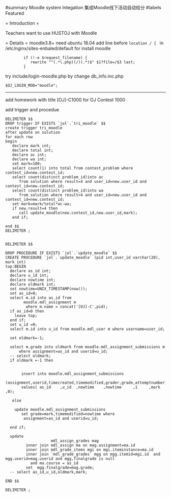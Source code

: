#summary Moodle system Integation 集成Moodle线下活动自动给分
#labels Featured

= Introduction =

Teachers want to use HUSTOJ with Moodle 


= Details =
moodle3.8+ need ubuntu 18.04 
add line before ```location / { ``` in /etc/nginx/sites-enbaled/default for install moodle
```
        if (!-e $request_filename) {
           rewrite "^(.*\.php)(/)(.*)$" $1?file=/$3 last;
        }

```




try include/login-moodle.php by change db_info.inc.php
```
$OJ_LOGIN_MOD="moodle";
```

----

add homework with title [OJ]-C1000 for OJ Contest 1000

add trigger and procedue
``` 
DELIMITER $$
DROP trigger IF EXISTS `jol`.`tri_moodle` $$
create trigger tri_moodle
after update on solution
for each row
begin
   declare mark int;
   declare total int;
   declare ac int;
   declare wa int;
   set mark=100;
   select count(1) into total from contest_problem where contest_id=new.contest_id;
   select count(distinct problem_id)into ac
      from solution where result=4 and user_id=new.user_id and contest_id=new.contest_id;
   select count(distinct problem_id)into wa
      from solution where result>4 and user_id=new.user_id and contest_id=new.contest_id;
   set mark=mark/total*ac-wa;
   if new.result=4 then
      call update_moodle(new.contest_id,new.user_id,mark);
   end if;

end $$
DELIMITER ;

  
DELIMITER $$

DROP PROCEDURE IF EXISTS `jol`.`update_moodle` $$
CREATE PROCEDURE `jol`.`update_moodle` (pid int,user_id varchar(20), mark int)
top:BEGIN
  declare as_id int;
  declare u_id int;
  declare nowtime int;
  declare oldmark int;
  set nowtime=UNIX_TIMESTAMP(now());
  set as_id=0;
  select m.id into as_id from
        moodle.mdl_assignment m
         where m.name = concat('[OJ]-C',pid);
  if as_id=0 then
    leave top;
  end if;
  set u_id =0;
  select m.id into u_id from moodle.mdl_user m where username=user_id;

  set oldmark=-1;

  select m.grade into oldmark from moodle.mdl_assignment_submissions m
      where assignment=as_id and userid=u_id;
  -- select oldmark;
  if oldmark =-1 then


       insert into moodle.mdl_assignment_submissions
             (assignment,userid,timecreated,timemodified,grader,grade,attemptnumber)
       values( as_id    ,u_id  ,nowtime    ,nowtime     ,1     ,mark ,0);

   else

    update moodle.mdl_assignment_submissions
       set grade=mark,timemodified=nowtime where
        assignment=as_id and userid=u_id;

  end if;
  
  update
                    mdl_assign_grades mag
         inner join mdl_assign ma on mag.assignment=ma.id
         inner join mdl_grade_items mgi on mgi.iteminstance=ma.id
         inner join `mdl_grade_grades` mgg on mgg.itemid=mgi.id  and  mgg.userid=mag.userid and mgg.finalgrade is null
           and ma.course = as_id
         set  mgg.finalgrade=mag.grade;
  -- select as_id,u_id,oldmark,mark;

END $$

DELIMITER ;
 
```
